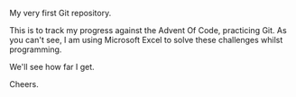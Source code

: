 My very first Git repository.

This is to track my progress against the Advent Of Code, practicing Git.
As you can't see, I am using Microsoft Excel to solve these challenges whilst programming.

We'll see how far I get.

Cheers.